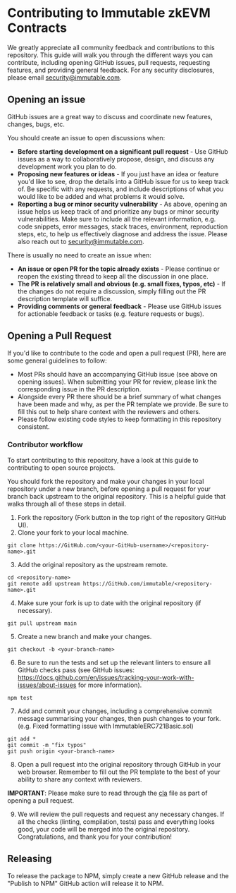 # Contributing to Immutable zkEVM Contracts

We greatly appreciate all community feedback and contributions to this repository. This guide will walk you through the different ways you can contribute, including opening GitHub issues, pull requests, requesting features, and providing general feedback. For any security disclosures, please email security@immutable.com.

## Opening an issue

GitHub issues are a great way to discuss and coordinate new features, changes, bugs, etc.

You should create an issue to open discussions when:

- **Before starting development on a significant pull request** - Use GitHub issues as a way to collaboratively propose, design, and discuss any development work you plan to do.
- **Proposing new features or ideas** - If you just have an idea or feature you'd like to see, drop the details into a GitHub issue for us to keep track of. Be specific with any requests, and include descriptions of what you would like to be added and what problems it would solve.
- **Reporting a bug or minor security vulnerability** - As above, opening an issue helps us keep track of and prioritize any bugs or minor security vulnerabilities. Make sure to include all the relevant information, e.g. code snippets, error messages, stack traces, environment, reproduction steps, etc, to help us effectively diagnose and address the issue. Please also reach out to security@immutable.com.

There is usually no need to create an issue when:

- **An issue or open PR for the topic already exists** - Please continue or reopen the existing thread to keep all the discussion in one place.
- **The PR is relatively small and obvious (e.g. small fixes, typos, etc)** - If the changes do not require a discussion, simply filling out the PR description template will suffice.
- **Providing comments or general feedback** - Please use GitHub issues for actionable feedback or tasks (e.g. feature requests or bugs).

## Opening a Pull Request

If you'd like to contribute to the code and open a pull request (PR), here are some general guidelines to follow:

- Most PRs should have an accompanying GitHub issue (see above on opening issues). When submitting your PR for review, please link the corresponding issue in the PR description.
- Alongside every PR there should be a brief summary of what changes have been made and why, as per the PR template we provide. Be sure to fill this out to help share context with the reviewers and others.
- Please follow existing code styles to keep formatting in this repository consistent.

### Contributor workflow

To start contributing to this repository, have a look at this guide to contributing to open source projects.

You should fork the repository and make your changes in your local repository under a new branch, before opening a pull request for your branch back upstream to the original repository. This is a helpful guide that walks through all of these steps in detail.

1. Fork the repository (Fork button in the top right of the repository GitHub UI).
2. Clone your fork to your local machine.

```
git clone https://GitHub.com/<your-GitHub-username>/<repository-name>.git
```

3. Add the original repository as the upstream remote.

```
cd <repository-name>
git remote add upstream https://GitHub.com/immutable/<repository-name>.git
```

4. Make sure your fork is up to date with the original repository (if necessary).

```
git pull upstream main
```

5. Create a new branch and make your changes.

```
git checkout -b <your-branch-name>
```

6. Be sure to run the tests and set up the relevant linters to ensure all GitHub checks pass (see GitHub issues: https://docs.github.com/en/issues/tracking-your-work-with-issues/about-issues for more information).

```
npm test
```

7. Add and commit your changes, including a comprehensive commit message summarising your changes, then push changes to your fork. (e.g. Fixed formatting issue with ImmutableERC721Basic.sol)

```
git add *
git commit -m "fix typos"
git push origin <your-branch-name>
```

8. Open a pull request into the original repository through GitHub in your web browser. Remember to fill out the PR template to the best of your ability to share any context with reviewers.

**IMPORTANT**: Please make sure to read through the [cla](cla.txt) file as part of opening a pull request.

9. We will review the pull requests and request any necessary changes. If all the checks (linting, compilation, tests) pass and everything looks good, your code will be merged into the original repository. Congratulations, and thank you for your contribution!

## Releasing
To release the package to NPM, simply create a new GitHub release and the "Publish to NPM" GitHub action will release it to NPM.
